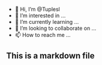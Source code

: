 - 👋 Hi, I’m @Tuplesl
- 👀 I’m interested in ...
- 🌱 I’m currently learning ...
- 💞️ I’m looking to collaborate on ...
- 📫 How to reach me ...

<!---
Tuplesl/Tuplesl is a ✨ special ✨ repository because its `README.md` (this file) appears on your GitHub profile.
You can click the Preview link to take a look at your changes.
--->

## This is a markdown file
